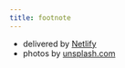```yaml
---
title: footnote
---
```

* delivered by [Netlify](https://www.netlify.com/)
* photos by [unsplash.com](https://unsplash.com)